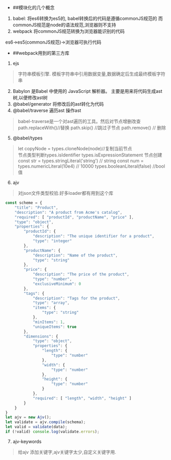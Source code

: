 - ##模块化的几个概念
1. babel: 将es6转换为es5的, babel转换后的代码是遵循commonJS规范的 而commonJS规范是node的语法规范,浏览器则不支持
2. webpack 将commonJS规范转换为浏览器能识别的代码

es6->es5(commonJS规范)->浏览器可执行代码


- ##webpack用到的第三方库
1. ejs
> 字符串模板引擎.  模板字符串中引用数据变量,数据确定后生成最终模板字符串
2. Babylon 是Babel 中使用的 JavaScript 解析器。 主要是用来将代码生成ast树,以便修改ast树
3. @babel/generator  将修改后的ast转化为代码
4. @babel/traverse  遍历ast 操作ast
> babel-traverse是一个对ast遍历的工具。然后对节点增删改查
>   path.replaceWith()//替换
>   path.skip() //跳过子节点
>   path.remove() // 删除
5. @babel/types 
> let copyNode = types.cloneNode(node)//复制当前节点   
节点类型判断types.isIdentifier  types.isExpressionStatement
> 节点创建
const str = types.stringLiteral('string') // string
const num = types.numericLiteral(10e4) // 10000
> types.booleanLiteral(false) //bool值
6. ajv
> 对json文件类型校验.好多loader都有用到这个库
```javascript
const scheme = {
    "title": "Product",
    "description": "A product from Acme's catalog",
    "required": [ "productId", "productName", "price" ],
    "type": "object",
    "properties": {
        "productId": {
            "description": "The unique identifier for a product",
            "type": "integer"
        },
        "productName": {
            "description": "Name of the product",
            "type": "string"
        },
        "price": {
            "description": "The price of the product",
            "type": "number",
            "exclusiveMinimum": 0
        },
        "tags": {
            "description": "Tags for the product",
            "type": "array",
            "items": {
                "type": "string"
            },
            "minItems": 1,
            "uniqueItems": true
        },
        "dimensions": {
            "type": "object",
            "properties": {
                "length": {
                    "type": "number"
                },
                "width": {
                    "type": "number"
                },
                "height": {
                    "type": "number"
                }
            },
            "required": [ "length", "width", "height" ]
        }
    }
}
let ajv = new Ajv();
let validate = ajv.compile(schema);
let valid = validate(data);
if (!valid) console.log(validate.errors);
```
7. ajv-keywords
> 给ajv 添加关键字,ajv关键字太少,自定义关键字用.